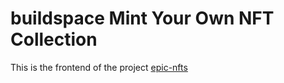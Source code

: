 # buildspace Mint Your Own NFT Collection

This is the frontend of the project [epic-nfts](https://github.com/ekmin/epic-nfts)
